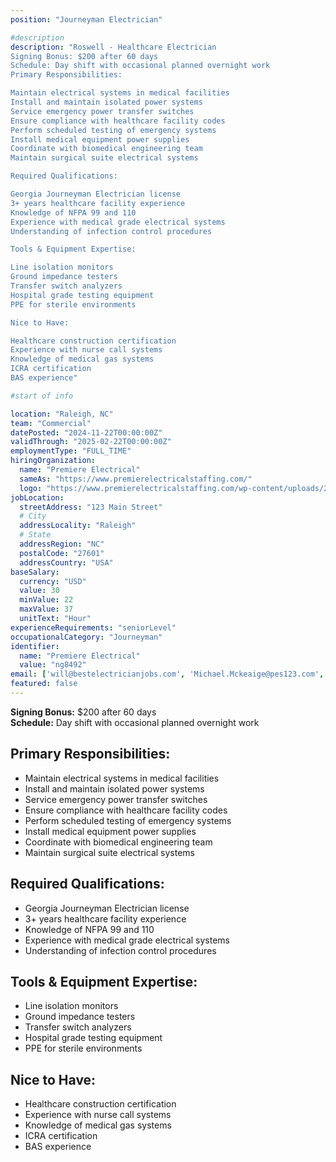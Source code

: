 ```yaml
---
position: "Journeyman Electrician"

#description
description: "Roswell - Healthcare Electrician
Signing Bonus: $200 after 60 days
Schedule: Day shift with occasional planned overnight work
Primary Responsibilities:

Maintain electrical systems in medical facilities
Install and maintain isolated power systems
Service emergency power transfer switches
Ensure compliance with healthcare facility codes
Perform scheduled testing of emergency systems
Install medical equipment power supplies
Coordinate with biomedical engineering team
Maintain surgical suite electrical systems

Required Qualifications:

Georgia Journeyman Electrician license
3+ years healthcare facility experience
Knowledge of NFPA 99 and 110
Experience with medical grade electrical systems
Understanding of infection control procedures

Tools & Equipment Expertise:

Line isolation monitors
Ground impedance testers
Transfer switch analyzers
Hospital grade testing equipment
PPE for sterile environments

Nice to Have:

Healthcare construction certification
Experience with nurse call systems
Knowledge of medical gas systems
ICRA certification
BAS experience"

#start of info

location: "Raleigh, NC"
team: "Commercial"
datePosted: "2024-11-22T00:00:00Z"
validThrough: "2025-02-22T00:00:00Z"
employmentType: "FULL_TIME"
hiringOrganization: 
  name: "Premiere Electrical"
  sameAs: "https://www.premierelectricalstaffing.com/"
  logo: "https://www.premierelectricalstaffing.com/wp-content/uploads/2020/05/Premier-Electrical-Staffing-logo.png"
jobLocation:
  streetAddress: "123 Main Street"
  # City
  addressLocality: "Raleigh"
  # State
  addressRegion: "NC"
  postalCode: "27601"
  addressCountry: "USA"
baseSalary:
  currency: "USD"
  value: 30
  minValue: 22
  maxValue: 37
  unitText: "Hour"
experienceRequirements: "seniorLevel"
occupationalCategory: "Journeyman"
identifier:
  name: "Premiere Electrical"
  value: "ng8492"   
email: ['will@bestelectricianjobs.com', 'Michael.Mckeaige@pes123.com', 'resumes@bestelectricianjobs.zohorecruitmail.com']
featured: false
---
```

  
**Signing Bonus:** $200 after 60 days  
**Schedule:** Day shift with occasional planned overnight work  

## Primary Responsibilities:
- Maintain electrical systems in medical facilities
- Install and maintain isolated power systems
- Service emergency power transfer switches
- Ensure compliance with healthcare facility codes
- Perform scheduled testing of emergency systems
- Install medical equipment power supplies
- Coordinate with biomedical engineering team
- Maintain surgical suite electrical systems

## Required Qualifications:
- Georgia Journeyman Electrician license
- 3+ years healthcare facility experience
- Knowledge of NFPA 99 and 110
- Experience with medical grade electrical systems
- Understanding of infection control procedures

## Tools & Equipment Expertise:
- Line isolation monitors
- Ground impedance testers
- Transfer switch analyzers
- Hospital grade testing equipment
- PPE for sterile environments

## Nice to Have:
- Healthcare construction certification
- Experience with nurse call systems
- Knowledge of medical gas systems
- ICRA certification
- BAS experience
